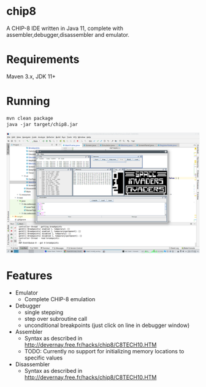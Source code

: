 # chip8

A CHIP-8 IDE written in Java 11, complete with assembler,debugger,disassembler and emulator.

# Requirements

Maven 3.x, JDK 11+

# Running

    mvn clean package
    java -jar target/chip8.jar

![Screenshot](https://raw.githubusercontent.com/toby1984/chip8/master/screenshot.png)

# Features

- Emulator
  - Complete CHIP-8 emulation
- Debugger
  - single stepping
  - step over subroutine call
  - unconditional breakpoints (just click on line in debugger window)
- Assembler
  - Syntax as described in http://devernay.free.fr/hacks/chip8/C8TECH10.HTM
  - TODO: Currently no support for initializing memory locations to specific values
- Disassembler
  - Syntax as described in http://devernay.free.fr/hacks/chip8/C8TECH10.HTM
